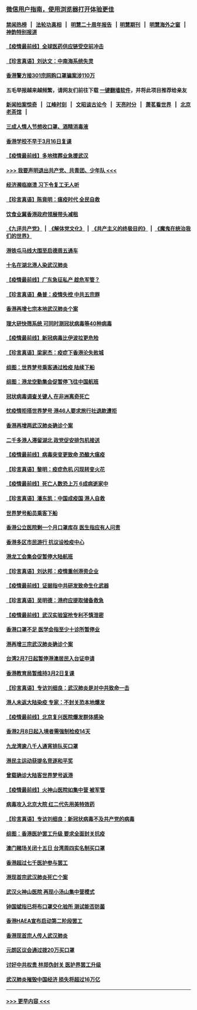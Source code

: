 ### [微信用户指南，使用浏览器打开体验更佳](https://github.com/gfw-breaker/banned-news1/blob/master/indexes/wechat-guide.md?t=0)
#### [禁闻热榜](热点新闻.md?t=0)  &nbsp;&nbsp;|&nbsp;&nbsp; [法轮功真相](https://github.com/gfw-breaker/truth/blob/master/README.md?t=0) &nbsp;&nbsp;|&nbsp;&nbsp; [明慧二十周年报告](https://github.com/gfw-breaker/mh-reports/blob/master/README.md?t=0) &nbsp;&nbsp;|&nbsp;&nbsp;[明慧期刊](https://github.com/gfw-breaker/mh-qikan) &nbsp;&nbsp;|&nbsp;&nbsp; [明慧海外之窗](https://github.com/gfw-breaker/mh-news/blob/master/README.md?t=0) &nbsp;&nbsp;|&nbsp;&nbsp; [神韵特别报道](https://github.com/gfw-breaker/mh-news/blob/master/shenyun.md?t=0)
#### [【疫情最前线】全球医药供应链受空前冲击](../pages/nsc415/n11869614.md?t=02160255) 
#### [【珍言真语】刘达文：中南海系统失灵](../pages/nsc415/n11869465.md?t=02160255) 
#### [香港警方接301宗网购口罩骗案涉110万](../pages/nsc415/n11867572.md?t=02160255) 
#### 五毛举报越来越频繁，请网友们前往下载 [一键翻墙软件](https://github.com/gfw-breaker/ssr-accounts)，并将此项目推荐给亲友
#### [新闻拍案惊奇](https://github.com/gfw-breaker/banned-news1/blob/master/pages/link4.md) &nbsp;&nbsp;|&nbsp;&nbsp; [江峰时刻](https://github.com/gfw-breaker/banned-news1/blob/master/pages/link4.md) &nbsp;&nbsp;|&nbsp;&nbsp; [文昭谈古论今](https://github.com/gfw-breaker/banned-news1/blob/master/pages/link4.md) &nbsp;&nbsp;|&nbsp;&nbsp; [天亮时分](https://github.com/gfw-breaker/banned-news1/blob/master/pages/link4.md) &nbsp;&nbsp;|&nbsp;&nbsp; [萧茗看世界](https://github.com/gfw-breaker/banned-news1/blob/master/pages/link4.md) &nbsp;&nbsp;|&nbsp;&nbsp; [北京老茶馆](https://github.com/gfw-breaker/banned-news1/blob/master/pages/link4.md) &nbsp;&nbsp;|&nbsp;&nbsp; 
#### [三成人情人节想收口罩、酒精消毒液](../pages/nsc415/n11867523.md?t=02160255) 
#### [香港学校不早于3月16日复课](../pages/nsc415/n11867498.md?t=02160255) 
#### [【疫情最前线】多地殡葬业急援武汉](../pages/nsc415/n11866914.md?t=02160255) 
#### [>>> 我要声明退出共产党、共青团、少年队 <<<](https://github.com/begood0513/goodnews/blob/master/quit/letter.md) 
#### [经济濒临崩溃 习下令复工无人听](../pages/nsc415/n11867269.md?t=02160255) 
#### [【珍言真语】陈竟明：瘟疫时代 全民自救](../pages/nsc415/n11866765.md?t=02160255) 
#### [饮食业冀香港政府领展带头减租](../pages/nsc415/n11864876.md?t=02160255) 
#### [《九评共产党》](https://github.com/begood0513/9ping.md/blob/master/README.md) &nbsp;|&nbsp; [《解体党文化》](../../../../jtdwh.md/blob/master/README.md)  &nbsp;|&nbsp; [《共产主义的终极目的》](../../../../gczydzjmd.md/blob/master/README.md) &nbsp;|&nbsp; [《魔鬼在统治我们的世界》](../../../../mgztzwmdsj.md/blob/master/README.md) 
#### [港铁屯马线大围至启德周五通车](../pages/nsc415/n11864842.md?t=02160255) 
#### [十名在湖北港人染武汉肺炎](../pages/nsc415/n11864807.md?t=02160255) 
#### [【疫情最前线】广东急征私产 趁危军管？](../pages/nsc415/n11864205.md?t=02160255) 
#### [【珍言真语】桑普：疫情失控 中共五宗罪](../pages/nsc415/n11864157.md?t=02160255) 
#### [香港再增七宗本地武汉肺炎个案](../pages/nsc415/n11862405.md?t=02160255) 
#### [理大研快筛系统 可同时测冠状病毒等40种病毒](../pages/nsc415/n11862376.md?t=02160255) 
#### [【疫情最前线】新冠病毒比伊波拉更危险](../pages/nsc415/n11862199.md?t=02160255) 
#### [【珍言真语】梁家杰：疫症下香港沦失败城](../pages/nsc415/n11861588.md?t=02160255) 
#### [组图：世界梦号乘客通过检疫 陆续下船](../pages/nsc415/n11858302.md?t=02160255) 
#### [组图：港龙空勤集会促暂停飞往中国航班](../pages/nsc415/n11858190.md?t=02160255) 
#### [冠状病毒调查关键人 在非洲离奇死亡](../pages/nsc415/n11859798.md?t=02160255) 
#### [忧疫情拒搭世界梦号 港46人要求旅行社退款遭拒](../pages/nsc415/n11859849.md?t=02160255) 
#### [香港再增两武汉肺炎确诊个案](../pages/nsc415/n11859833.md?t=02160255) 
#### [二千多港人滞留湖北 政党促安排包机接送](../pages/nsc415/n11859831.md?t=02160255) 
#### [【疫情最前线】病毒突变更致命 恐酿大瘟疫](../pages/nsc415/n11859604.md?t=02160255) 
#### [【珍言真语】黎明：疫症危机 闪现转变火花](../pages/nsc415/n11859199.md?t=02160255) 
#### [【疫情最前线】死亡人数恐上万 6成病逝家中](../pages/nsc415/n11856687.md?t=02160255) 
#### [【珍言真语】潘东凯：中国成疫国 港人自救](../pages/nsc415/n11856962.md?t=02160255) 
#### [世界梦号船员乘客下船](../pages/nsc415/n11856883.md?t=02160255) 
#### [香港公立医院剩一个月口罩库存 医生指应有人问责](../pages/nsc415/n11856875.md?t=02160255) 
#### [香港多区市民游行 抗议设检疫中心](../pages/nsc415/n11856866.md?t=02160255) 
#### [港龙工会集会促暂停大陆航班](../pages/nsc415/n11856840.md?t=02160255) 
#### [【珍言真语】刘达邦：疫情重创港资企业](../pages/nsc415/n11854274.md?t=02160255) 
#### [【疫情最前线】证据指中共研发致命生化武器](../pages/nsc415/n11853087.md?t=02160255) 
#### [【珍言真语】吴明德：港府应提取储备救急](../pages/nsc415/n11852734.md?t=02160255) 
#### [【疫情最前线】武汉实验室抢专利不慎泄密](../pages/nsc415/n11850310.md?t=02160255) 
#### [香港口罩不足 医学会指至少十诊所暂停业](../pages/nsc415/n11850301.md?t=02160255) 
#### [港再增三宗武汉肺炎确诊个案](../pages/nsc415/n11850328.md?t=02160255) 
#### [台湾2月7日起暂停港澳居民入台证申请](../pages/nsc415/n11850304.md?t=02160255) 
#### [香港教育局暂维持3月2日复课](../pages/nsc415/n11850260.md?t=02160255) 
#### [【珍言真语】专访刘细良：武汉肺炎是对中共致命一击](../pages/nsc415/n11849934.md?t=02160255) 
#### [港人未返大陆染疫 专家：不封关恐本地爆发](../pages/nsc415/n11848021.md?t=02160255) 
#### [【疫情最前线】北京复兴医院爆发群体感染](../pages/nsc415/n11847626.md?t=02160255) 
#### [香港2月8日起入境者需强制检疫14天](../pages/nsc415/n11847658.md?t=02160255) 
#### [九龙湾逾八千人通宵排队买口罩](../pages/nsc415/n11847647.md?t=02160255) 
#### [港民主运动获提名竞逐和平奖](../pages/nsc415/n11847633.md?t=02160255) 
#### [曾载确诊大陆客世界梦号返港](../pages/nsc415/n11847608.md?t=02160255) 
#### [【疫情最前线】火神山医院如集中营 被军管](../pages/nsc415/n11847524.md?t=02160255) 
#### [病毒攻入北京大院 红二代先用美特效药](../pages/nsc415/n11847427.md?t=02160255) 
#### [【珍言真语】专访刘细良：新冠状病毒不及共产党的病毒](../pages/nsc415/n11847164.md?t=02160255) 
#### [组图：香港医护罢工升级 要求全面封关抗疫](../pages/nsc415/n11844107.md?t=02160255) 
#### [澳门赌场关闭十五日 台湾周四实名制买口罩](../pages/nsc415/n11845083.md?t=02160255) 
#### [香港超过七千医护参与罢工](../pages/nsc415/n11845051.md?t=02160255) 
#### [港现首宗武汉肺炎死亡个案](../pages/nsc415/n11844998.md?t=02160255) 
#### [武汉火神山医院 再现小汤山集中营模式](../pages/nsc415/n11844763.md?t=02160255) 
#### [钟国斌指已将布口罩交化验所 测试能否防菌](../pages/nsc415/n11842783.md?t=02160255) 
#### [香港HAEA宣布启动第二阶段罢工](../pages/nsc415/n11842723.md?t=02160255) 
#### [香港现首宗人传人武汉肺炎](../pages/nsc415/n11842766.md?t=02160255) 
#### [元朗区议会通过拨20万买口罩](../pages/nsc415/n11842754.md?t=02160255) 
#### [讨好中共权贵 林郑伪封关 医护界罢工升级](../pages/nsc415/n11842359.md?t=02160255) 
#### [武汉肺炎摧毁中国经济 损失将超过16万亿](../pages/nsc415/n11839723.md?t=02160255) 

----
#### [ >>> 更早内容 <<< ](../indexes/nsc415-earlier.md)
